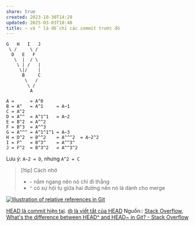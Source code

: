 ```yaml
---
share: true
created: 2023-10-30T14:29
updated: 2025-03-03T18:48
title: ~ và ^ là để chỉ các commit trước đó
---
```

```
G   H   I   J
 \ /     \ /
  D   E   F
   \  |  / \
    \ | /   |
     \|/    |
      B     C
       \   /
        \ /
         A

A =      = A^0
B = A^   = A^1     = A~1
C = A^2
D = A^^  = A^1^1   = A~2
E = B^2  = A^^2
F = B^3  = A^^3
G = A^^^ = A^1^1^1 = A~3
H = D^2  = B^^2    = A^^^2  = A~2^2
I = F^   = B^3^    = A^^3^
J = F^2  = B^3^2   = A^^3^2
```


Lưu ý: `A~2 = D`, nhưng `A^2 = C`

> [!tip] Cách nhớ
> - `~` nằm ngang nên nó chỉ đi thẳng
> - `^` có sự hội tụ giữa hai đường nên nó là dành cho merge

[![Illustration of relative references in Git](https://i.stack.imgur.com/Ye1H7.jpg)](https://i.stack.imgur.com/Ye1H7.jpg)

[HEAD là commit hiện tại](./HEAD%20l%C3%A0%20commit%20hi%E1%BB%87n%20t%E1%BA%A1i.md). [@ là viết tắt của HEAD](./@%20l%C3%A0%20vi%E1%BA%BFt%20t%E1%BA%AFt%20c%E1%BB%A7a%20HEAD.md)
Nguồn:: [Stack Overflow](../../../../%E2%9C%8D%EF%B8%8FL%E1%BA%ADp%20tr%C3%ACnh/%CE%9E%20Ngu%E1%BB%93n%20v%C3%A0%20t%C3%A0i%20nguy%C3%AAn%20h%E1%BB%97%20tr%E1%BB%A3/%CE%9E%20Ngu%E1%BB%93n/Stack%20Overflow.md), [What's the difference between HEAD^ and HEAD\~ in Git? - Stack Overflow](https://stackoverflow.com/q/2221658/3416774)

